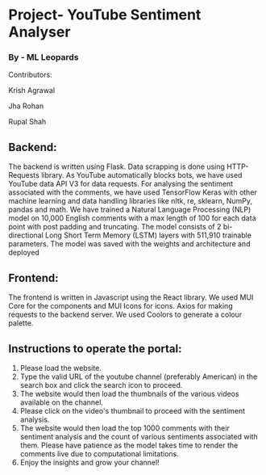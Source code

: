 # Project- YouTube Sentiment Analyser
### By - ML Leopards

Contributors:

Krish Agrawal

Jha Rohan

Rupal Shah

## Backend:

The backend is written using Flask. Data scrapping is done using HTTP- Requests library. As YouTube automatically blocks bots, we have used YouTube data API V3 for data requests.
For analysing the sentiment associated with the comments, we have used TensorFlow Keras with other machine learning and data handling libraries like nltk, re, sklearn, NumPy, pandas and math. We have trained a Natural Language Processing (NLP) model on 10,000 English comments with a max length of 100 for each data point with post padding and truncating. The model consists of 2 bi-directional Long Short Term Memory (LSTM) layers with 511,910 trainable parameters. The model was saved with the weights and architecture and deployed 

## Frontend:

The frontend is written in Javascript using the React library. We used MUI Core for the components and MUI Icons for icons. Axios for making requests to the backend server. We used Coolors to generate a colour palette. 

## Instructions to operate the portal:

1. Please load the website. 
2. Type the valid URL of the youtube channel (preferably American) in the search box and click the search icon to proceed.
3. The website would then load the thumbnails of the various videos available on the channel.
4. Please click on the video's thumbnail to proceed with the sentiment analysis.
5. The website would then load the top 1000 comments with their sentiment analysis and the count of various sentiments associated with them. Please have patience as the model takes time to render the comments live due to computational limitations.
6. Enjoy the insights and grow your channel! 





